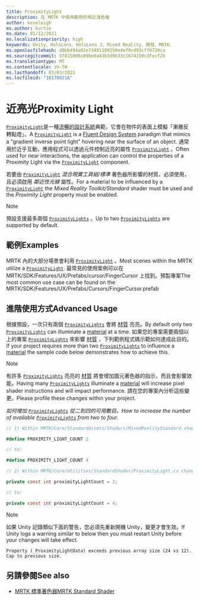 ```yaml
---
title: ProximityLight
description: 在 MRTK 中使用範例的相近淺色檔
author: keveleigh
ms.author: kurtie
ms.date: 01/12/2021
ms.localizationpriority: high
keywords: Unity、HoloLens、HoloLens 2、Mixed Reality、開發、MRTK、
ms.openlocfilehash: d0bb494a02e73481189250e4ef9cd93cff0720ca
ms.sourcegitcommit: 97815006c09be0a43b3d9b33c1674150cdfecf2b
ms.translationtype: MT
ms.contentlocale: zh-TW
ms.lasthandoff: 03/03/2021
ms.locfileid: "101780216"
---
```

# <a name="proximity-light"></a><span data-ttu-id="35b3a-104">近亮光</span><span class="sxs-lookup"><span data-stu-id="35b3a-104">Proximity Light</span></span>

<span data-ttu-id="35b3a-105">[`ProximityLight`](xref:Microsoft.MixedReality.Toolkit.Utilities.ProximityLight)是一種[流暢的設計系統](https://www.microsoft.com/design/fluent/)典範，它會在物件的表面上模擬「漸層反轉點燈」。</span><span class="sxs-lookup"><span data-stu-id="35b3a-105">A [`ProximityLight`](xref:Microsoft.MixedReality.Toolkit.Utilities.ProximityLight) is a [Fluent Design System](https://www.microsoft.com/design/fluent/) paradigm that mimics a "gradient inverse point light" hovering near the surface of an object.</span></span> <span data-ttu-id="35b3a-106">通常用於近乎互動，應用程式可以透過元件控制近亮的屬性 [`ProximityLight`](xref:Microsoft.MixedReality.Toolkit.Utilities.ProximityLight) 。</span><span class="sxs-lookup"><span data-stu-id="35b3a-106">Often used for near interactions, the application can control the properties of a Proximity Light via the [`ProximityLight`](xref:Microsoft.MixedReality.Toolkit.Utilities.ProximityLight) component.</span></span>

<span data-ttu-id="35b3a-107">若要由 [`ProximityLight`](xref:Microsoft.MixedReality.Toolkit.Utilities.ProximityLight) *混合現實工具組/標準* 著色器所影響的材質，必須使用，且必須啟用 *鄰近性光線* 屬性。</span><span class="sxs-lookup"><span data-stu-id="35b3a-107">For a material to be influenced by a [`ProximityLight`](xref:Microsoft.MixedReality.Toolkit.Utilities.ProximityLight) the *Mixed Reality Toolkit/Standard* shader must be used and the *Proximity Light* property must be enabled.</span></span>

> [!NOTE]
> <span data-ttu-id="35b3a-108">預設支援最多兩個 [`ProximityLights`](xref:Microsoft.MixedReality.Toolkit.Utilities.ProximityLight) 。</span><span class="sxs-lookup"><span data-stu-id="35b3a-108">Up to two [`ProximityLights`](xref:Microsoft.MixedReality.Toolkit.Utilities.ProximityLight) are supported by default.</span></span>

## <a name="examples"></a><span data-ttu-id="35b3a-109">範例</span><span class="sxs-lookup"><span data-stu-id="35b3a-109">Examples</span></span>

<span data-ttu-id="35b3a-110">MRTK 內的大部分場景會利用 [`ProximityLight`](xref:Microsoft.MixedReality.Toolkit.Utilities.ProximityLight) 。</span><span class="sxs-lookup"><span data-stu-id="35b3a-110">Most scenes within the MRTK utilize a [`ProximityLight`](xref:Microsoft.MixedReality.Toolkit.Utilities.ProximityLight).</span></span> <span data-ttu-id="35b3a-111">最常見的使用案例可以在 MRTK/SDK/Features/UX/Prefabs/cursor/FingerCursor 上找到。預製專案</span><span class="sxs-lookup"><span data-stu-id="35b3a-111">The most common use case can be found on the MRTK/SDK/Features/UX/Prefabs/Cursors/FingerCursor.prefab</span></span>

## <a name="advanced-usage"></a><span data-ttu-id="35b3a-112">進階使用方式</span><span class="sxs-lookup"><span data-stu-id="35b3a-112">Advanced Usage</span></span>

<span data-ttu-id="35b3a-113">根據預設，一次只有兩個 [`ProximityLights`](xref:Microsoft.MixedReality.Toolkit.Utilities.ProximityLight) 會將 [材質](https://docs.unity3d.com/ScriptReference/Material.html) 亮亮。</span><span class="sxs-lookup"><span data-stu-id="35b3a-113">By default only two [`ProximityLights`](xref:Microsoft.MixedReality.Toolkit.Utilities.ProximityLight) can illuminate a [material](https://docs.unity3d.com/ScriptReference/Material.html) at a time.</span></span> <span data-ttu-id="35b3a-114">如果您的專案需要兩個以上的專案 [`ProximityLights`](xref:Microsoft.MixedReality.Toolkit.Utilities.ProximityLight) 來影響 [材質](https://docs.unity3d.com/ScriptReference/Material.html) ，下列範例程式碼示範如何達成此目的。</span><span class="sxs-lookup"><span data-stu-id="35b3a-114">If your project requires more than two [`ProximityLights`](xref:Microsoft.MixedReality.Toolkit.Utilities.ProximityLight) to influence a [material](https://docs.unity3d.com/ScriptReference/Material.html) the sample code below demonstrates how to achieve this.</span></span>

> [!NOTE]
> <span data-ttu-id="35b3a-115">有許多 [`ProximityLights`](xref:Microsoft.MixedReality.Toolkit.Utilities.ProximityLight) 亮亮的 [材質](https://docs.unity3d.com/ScriptReference/Material.html) 將會增加圖元著色器的指示，而且會影響效能。</span><span class="sxs-lookup"><span data-stu-id="35b3a-115">Having many [`ProximityLights`](xref:Microsoft.MixedReality.Toolkit.Utilities.ProximityLight) illuminate a [material](https://docs.unity3d.com/ScriptReference/Material.html) will increase pixel shader instructions and will impact performance.</span></span> <span data-ttu-id="35b3a-116">請在您的專案內分析這些變更。</span><span class="sxs-lookup"><span data-stu-id="35b3a-116">Please profile these changes within your project.</span></span>

<span data-ttu-id="35b3a-117">*如何增加 [`ProximityLights`](xref:Microsoft.MixedReality.Toolkit.Utilities.ProximityLight) 從二到四的可用數目。*</span><span class="sxs-lookup"><span data-stu-id="35b3a-117">*How to increase the number of available [`ProximityLights`](xref:Microsoft.MixedReality.Toolkit.Utilities.ProximityLight) from two to four.*</span></span>

```C#
// 1) Within MRTK/Core/StandardAssets/Shaders/MixedRealityStandard.shader change:

#define PROXIMITY_LIGHT_COUNT 2

// to:

#define PROXIMITY_LIGHT_COUNT 4

// 2) Within MRTK/Core/Utilities/StandardShader/ProximityLight.cs change:

private const int proximityLightCount = 2;

// to:

private const int proximityLightCount = 4;
```

> [!NOTE]
> <span data-ttu-id="35b3a-118">如果 Unity 記錄類似下面的警告，您必須先重新開機 Unity，變更才會生效。</span><span class="sxs-lookup"><span data-stu-id="35b3a-118">If Unity logs a warning similar to below then you must restart Unity before your changes will take effect.</span></span>
>
>`Property (_ProximityLightData) exceeds previous array size (24 vs 12). Cap to previous size.`

## <a name="see-also"></a><span data-ttu-id="35b3a-119">另請參閱</span><span class="sxs-lookup"><span data-stu-id="35b3a-119">See also</span></span>

* [<span data-ttu-id="35b3a-120">MRTK 標準著色器</span><span class="sxs-lookup"><span data-stu-id="35b3a-120">MRTK Standard Shader</span></span>](MRTKStandardShader.md)

